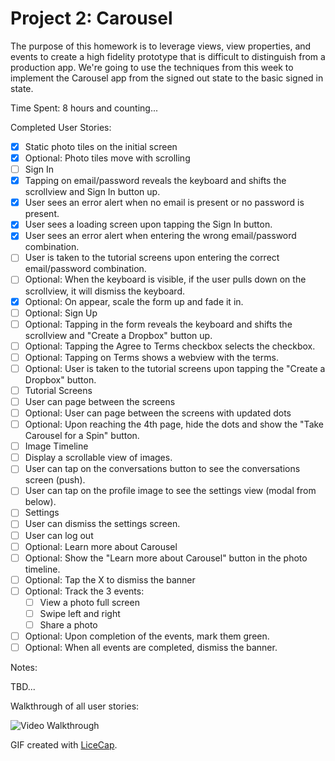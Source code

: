 # Project 2: Carousel

The purpose of this homework is to leverage views, view properties, and events to create a high fidelity prototype that is difficult to distinguish from a production app. We're going to use the techniques from this week to implement the Carousel app from the signed out state to the basic signed in state.

Time Spent: 8 hours and counting...

Completed User Stories:
* [x]	Static photo tiles on the initial screen
  * [x]	Optional: Photo tiles move with scrolling
* [ ]	Sign In
  * [x]	Tapping on email/password reveals the keyboard and shifts the scrollview and Sign In button up.
  * [x]	User sees an error alert when no email is present or no password is present.
  * [x]	User sees a loading screen upon tapping the Sign In button.
  * [x]	User sees an error alert when entering the wrong email/password combination.
  * [ ]	User is taken to the tutorial screens upon entering the correct email/password combination.
  * [ ]	Optional: When the keyboard is visible, if the user pulls down on the scrollview, it will dismiss the keyboard.
  * [x]	Optional: On appear, scale the form up and fade it in.
* [ ]	Optional: Sign Up
  * [ ]	Optional: Tapping in the form reveals the keyboard and shifts the scrollview and "Create a Dropbox" button up.
  * [ ]	Optional: Tapping the Agree to Terms checkbox selects the checkbox.
  * [ ]	Optional: Tapping on Terms shows a webview with the terms.
  * [ ]	Optional: User is taken to the tutorial screens upon tapping the "Create a Dropbox" button.
* [ ]	Tutorial Screens
  * [ ]	User can page between the screens
  * [ ]	Optional: User can page between the screens with updated dots
  * [ ]	Optional: Upon reaching the 4th page, hide the dots and show the "Take Carousel for a Spin" button.
* [ ]	Image Timeline
  * [ ]	Display a scrollable view of images.
  * [ ]	User can tap on the conversations button to see the conversations screen (push).
  * [ ]	User can tap on the profile image to see the settings view (modal from below).
* [ ]	Settings
  * [ ]	User can dismiss the settings screen.
  * [ ]	User can log out
* [ ]	Optional: Learn more about Carousel
  * [ ]	Optional: Show the "Learn more about Carousel" button in the photo timeline.
  * [ ]	Optional: Tap the X to dismiss the banner
  * [ ]	Optional: Track the 3 events:
    * [ ]	View a photo full screen
    * [ ]	Swipe left and right
    * [ ]	Share a photo
  * [ ]	Optional: Upon completion of the events, mark them green.
  * [ ]	Optional: When all events are completed, dismiss the banner.

Notes:

TBD...

Walkthrough of all user stories:

![Video Walkthrough](demo.gif)

GIF created with [LiceCap](http://www.cockos.com/licecap/).

